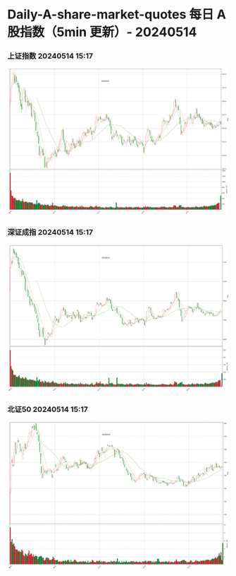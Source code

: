 
# Daily-A-share-market-quotes 每日 A 股指数（5min 更新）- 20240514

### 上证指数 20240514 15:17
![](./fig/2024/5/20240514-sh000001.png)

### 深证成指 20240514 15:17
![](./fig/2024/5/20240514-sz399001.png)

### 北证50 20240514 15:17
![](./fig/2024/5/20240514-bj899050.png)
